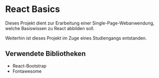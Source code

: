 # React Basics

Dieses Projekt dient zur Erarbeitung einer Single-Page-Webanwendung, welche Basiswissen zu React abbilden soll.

Weiterhin ist dieses Projekt im Zuge eines Studiengangs entstanden.

## Verwendete Bibliotheken

-   React-Bootstrap
-   Fontawesome
